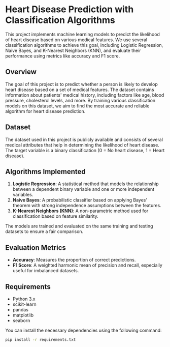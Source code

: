 # Heart Disease Prediction with Classification Algorithms

This project implements machine learning models to predict the likelihood of heart disease based on various medical features. We use several classification algorithms to achieve this goal, including Logistic Regression, Naive Bayes, and K-Nearest Neighbors (KNN), and evaluate their performance using metrics like accuracy and F1 score.

## Overview

The goal of this project is to predict whether a person is likely to develop heart disease based on a set of medical features. The dataset contains information about patients' medical history, including factors like age, blood pressure, cholesterol levels, and more. By training various classification models on this dataset, we aim to find the most accurate and reliable algorithm for heart disease prediction.

## Dataset

The dataset used in this project is publicly available and consists of several medical attributes that help in determining the likelihood of heart disease. The target variable is a binary classification (0 = No heart disease, 1 = Heart disease).

## Algorithms Implemented

1. **Logistic Regression**: A statistical method that models the relationship between a dependent binary variable and one or more independent variables.
2. **Naive Bayes**: A probabilistic classifier based on applying Bayes' theorem with strong independence assumptions between the features.
3. **K-Nearest Neighbors (KNN)**: A non-parametric method used for classification based on feature similarity.

The models are trained and evaluated on the same training and testing datasets to ensure a fair comparison.

## Evaluation Metrics

- **Accuracy**: Measures the proportion of correct predictions.
- **F1 Score**: A weighted harmonic mean of precision and recall, especially useful for imbalanced datasets.

## Requirements

- Python 3.x
- scikit-learn
- pandas
- matplotlib
- seaborn

You can install the necessary dependencies using the following command:

```bash
pip install -r requirements.txt

